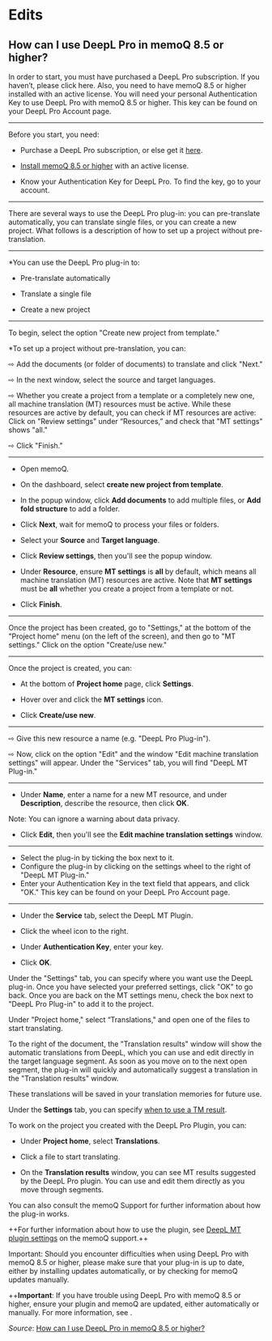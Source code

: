 # Edits

## How can I use DeepL Pro in memoQ 8.5 or higher?

In order to start, you must have purchased a DeepL Pro subscription. If you haven’t, please click here. Also, you need to have memoQ 8.5 or higher installed with an active license. You will need your personal Authentication Key to use DeepL Pro with memoQ 8.5 or higher. This key can be found on your DeepL Pro Account page.

------

Before you start, you need:

- Purchase a DeepL Pro subscription, or else get it [here](https://www.deepl.com/pro/select-country?cta=header-prices#team).

- [Install memoQ 8.5 or higher](https://www.memoq.com/products/memoq-translator-pro) with an active license.

- Know your Authentication Key for DeepL Pro. To find the key, go to your account.

------

There are several ways to use the DeepL Pro plug-in: you can pre-translate automatically, you can translate single files, or you can create a new project. What follows is a description of how to set up a project without pre-translation.

------

*You can use the DeepL Pro plug-in to:

- Pre-translate automatically

- Translate a single file

- Create a new project

------

To begin, select the option "Create new project from template."

*To set up a project without pre-translation, you can:

⇨ Add the documents (or folder of documents) to translate and click "Next."

⇨ In the next window, select the source and target languages.

⇨ Whether you create a project from a template or a completely new one, all machine translation (MT) resources must be active. While these resources are active by default, you can check if MT resources are active: Click on "Review settings" under “Resources,” and check that "MT settings" shows "all."

⇨ Click "Finish."

------

- Open memoQ.

- On the dashboard, select __create new project from template__.

- In the popup window, click __Add documents__ to add multiple files, or __Add fold structure__ to add a folder.

- Click __Next__, wait for memoQ to process your files or folders.

- Select your __Source__ and __Target language__.

- Click __Review settings__, then you'll see the popup window.

- Under __Resource__, ensure __MT settings__ is __all__ by default, which means all machine translation (MT) resources are active. Note that __MT settings__ must be __all__ whether you create a project from a template or not.

- Click __Finish__.

------

Once the project has been created, go to "Settings," at the bottom of the "Project home" menu (on the left of the screen), and then go to "MT settings." Click on the option "Create/use new."

------

Once the project is created, you can:

- At the bottom of __Project home__ page, click __Settings__.

- Hover over and click the __MT settings__ icon.

- Click __Create/use new__.

------

⇨ Give this new resource a name (e.g. "DeepL Pro Plug-in").

⇨ Now, click on the option "Edit" and the window "Edit machine translation settings" will appear. Under the "Services" tab, you will find "DeepL MT Plug-in."

------

- Under __Name__, enter a name for a new MT resource, and under __Description__, describe the resource, then click __OK__.

Note: You can ignore a warning about data privacy.

- Click __Edit__, then you'll see the __Edit machine translation settings__ window.

------

- Select the plug-in by ticking the box next to it.
- Configure the plug-in by clicking on the settings wheel to the right of "DeepL MT Plug-in."
- Enter your Authentication Key in the text field that appears, and click "OK." This key can be found on your DeepL Pro Account page.

------

- Under the __Service__ tab, select the DeepL MT Plugin.

- Click the wheel icon to the right.

- Under __Authentication Key__, enter your key.

- Click __OK__.

Under the "Settings" tab, you can specify where you want use the DeepL plug-in. Once you have selected your preferred settings, click "OK" to go back. Once you are back on the MT settings menu, check the box next to "DeepL Pro Plug-in" to add it to the project.

Under "Project home," select “Translations," and open one of the files to start translating.

To the right of the document, the "Translation results" window will show the automatic translations from DeepL, which you can use and edit directly in the target language segment. As soon as you move on to the next open segment, the plug-in will quickly and automatically suggest a translation in the "Translation results" window.

These translations will be saved in your translation memories for future use.

Under the __Settings__ tab, you can specify [when to use a TM result]().

To work on the project you created with the DeepL Pro Plugin, you can:

- Under __Project home__, select __Translations__.

- Click a file to start translating.

- On the __Translation results__ window, you can see MT results suggested by the DeepL Pro plugin. You can use and edit them directly as you move through segments.

You can also consult the memoQ Support for further information about how the plug-in works.

++For further information about how to use the plugin, see [DeepL MT plugin settings](https://docs.memoq.com/current/en/Places/deepl-mt-plugin-settings.html) on the memoQ support.++

Important: Should you encounter difficulties when using DeepL Pro with memoQ 8.5 or higher, please make sure that your plug-in is up to date, either by installing updates automatically, or by checking for memoQ updates manually.

++__Important__: If you have trouble using DeepL Pro with memoQ 8.5 or higher, ensure your plugin and memoQ are updated, either automatically or manually. For more information, see []().

_Source_: [How can I use DeepL Pro in memoQ 8.5 or higher?](https://support.deepl.com/hc/en-us/articles/360020709539-DeepL-for-memoQ-8-5-or-higher)